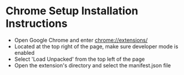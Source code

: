# Chrome Setup Installation Instructions 
- Open Google Chrome and enter <a href="chrome://extensions/">chrome://extensions/</a> 
- Located at the top right of the page, make sure developer mode is enabled
- Select 'Load Unpacked' from the top left of the page
- Open the extension's directory and select the manifest.json file